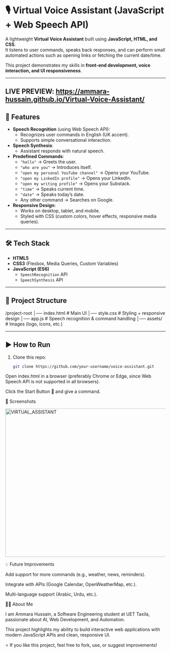 # 🎙️ Virtual Voice Assistant (JavaScript + Web Speech API)

A lightweight **Virtual Voice Assistant** built using **JavaScript, HTML, and CSS**.  
It listens to user commands, speaks back responses, and can perform small automated actions such as opening links or fetching the current date/time.  

This project demonstrates my skills in **front-end development, voice interaction, and UI responsiveness**.

---

## LIVE PREVIEW: https://ammara-hussain.github.io/Virtual-Voice-Assistant/

## 🚀 Features
- **Speech Recognition** (using Web Speech API):
  - Recognizes user commands in English (UK accent).
  - Supports simple conversational interaction.
- **Speech Synthesis**:
  - Assistant responds with natural speech.
- **Predefined Commands**:
  - `"hello"` → Greets the user.
  - `"who are you"` → Introduces itself.
  - `"open my personal YouTube channel"` → Opens your YouTube.
  - `"open my LinkedIn profile"` → Opens your LinkedIn.
  - `"open my writing profile"` → Opens your Substack.
  - `"time"` → Speaks current time.
  - `"date"` → Speaks today’s date.
  - Any other command → Searches on Google.
- **Responsive Design**:
  - Works on desktop, tablet, and mobile.
  - Styled with CSS (custom colors, hover effects, responsive media queries).

---

## 🛠️ Tech Stack
- **HTML5**
- **CSS3** (Flexbox, Media Queries, Custom Variables)
- **JavaScript (ES6)**  
  - `SpeechRecognition` API  
  - `SpeechSynthesis` API  

---

## 📂 Project Structure
/project-root
│── index.html # Main UI
│── style.css # Styling + responsive design
│── app.js # Speech recognition & command handling
│── assets/ # Images (logo, icons, etc.)


---

## ▶️ How to Run
1. Clone this repo:
   ```bash
   git clone https://github.com/your-username/voice-assistant.git


Open index.html in a browser (preferably Chrome or Edge, since Web Speech API is not supported in all browsers).

Click the Start Button 🎤 and give a command.

📸 Screenshots

<img width="815" height="464" alt="VIRTUAL_ASSISTANT" src="https://github.com/user-attachments/assets/969806a1-a256-4d4f-b7c4-1de7335320a1" />

💡 Future Improvements

Add support for more commands (e.g., weather, news, reminders).

Integrate with APIs (Google Calendar, OpenWeatherMap, etc.).

Multi-language support (Arabic, Urdu, etc.).

👩‍💻 About Me

I am Ammara Hussain, a Software Engineering student at UET Taxila, passionate about
AI, Web Development, and Automation.

This project highlights my ability to build interactive web applications with modern JavaScript APIs and clean, responsive UI.

⭐ If you like this project, feel free to fork, use, or suggest improvements!
